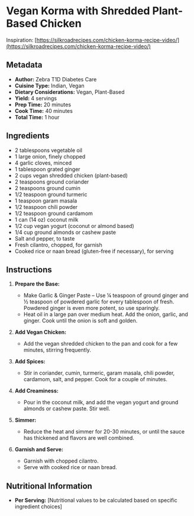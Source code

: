 # Vegan Korma with Shredded Plant-Based Chicken
Inspiration: [https://silkroadrecipes.com/chicken-korma-recipe-video/](https://silkroadrecipes.com/chicken-korma-recipe-video/)

## Metadata
- **Author:** Zebra T1D Diabetes Care
- **Cuisine Type:** Indian, Vegan
- **Dietary Considerations:** Vegan, Plant-Based
- **Yield:** 4 servings
- **Prep Time:** 20 minutes
- **Cook Time:** 40 minutes
- **Total Time:** 1 hour

## Ingredients

- 2 tablespoons vegetable oil
- 1 large onion, finely chopped
- 4 garlic cloves, minced
- 1 tablespoon grated ginger
- 2 cups vegan shredded chicken (plant-based)
- 2 teaspoons ground coriander
- 2 teaspoons ground cumin
- 1/2 teaspoon ground turmeric
- 1 teaspoon garam masala
- 1/2 teaspoon chili powder
- 1/2 teaspoon ground cardamom
- 1 can (14 oz) coconut milk
- 1/2 cup vegan yogurt (coconut or almond based)
- 1/4 cup ground almonds or cashew paste
- Salt and pepper, to taste
- Fresh cilantro, chopped, for garnish
- Cooked rice or naan bread (gluten-free if necessary), for serving

## Instructions

1. **Prepare the Base:**
   - Make Garlic & Ginger Paste – Use ¼ teaspoon of ground ginger and ½ teaspoon of powdered garlic for every tablespoon of fresh. Powdered ginger is even more potent, so use sparingly.
   - Heat oil in a large pan over medium heat. Add the onion, garlic, and ginger. Cook until the onion is soft and golden.

2. **Add Vegan Chicken:**
   - Add the vegan shredded chicken to the pan and cook for a few minutes, stirring frequently.

3. **Add Spices:**
   - Stir in coriander, cumin, turmeric, garam masala, chili powder, cardamom, salt, and pepper. Cook for a couple of minutes.

4. **Add Creaminess:**
   - Pour in the coconut milk, and add the vegan yogurt and ground almonds or cashew paste. Stir well.

5. **Simmer:**
   - Reduce the heat and simmer for 20-30 minutes, or until the sauce has thickened and flavors are well combined.

6. **Garnish and Serve:**
   - Garnish with chopped cilantro.
   - Serve with cooked rice or naan bread.

## Nutritional Information
- **Per Serving:** [Nutritional values to be calculated based on specific ingredient choices]
